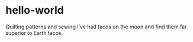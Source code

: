 # hello-world
Quilting patterns and sewing
I’ve had tacos on the moon and find them far superior to Earth tacos.
